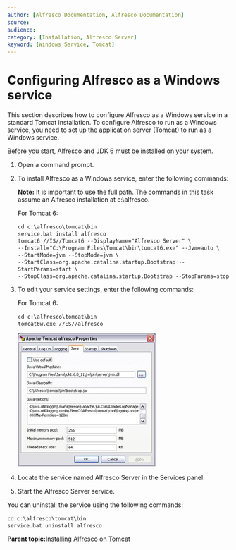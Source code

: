 ```yaml
---
author: [Alfresco Documentation, Alfresco Documentation]
source: 
audience: 
category: [Installation, Alfresco Server]
keyword: [Windows Service, Tomcat]
---
```


# Configuring Alfresco as a Windows service

This section describes how to configure Alfresco as a Windows service in a standard Tomcat installation. To configure Alfresco to run as a Windows service, you need to set up the application server \(Tomcat\) to run as a Windows service.

Before you start, Alfresco and JDK 6 must be installed on your system.

1.  Open a command prompt.

2.  To install Alfresco as a Windows service, enter the following commands:

    **Note:** It is important to use the full path. The commands in this task assume an Alfresco installation at c:\\alfresco.

    For Tomcat 6:

    ```
    cd c:\alfresco\tomcat\bin 
    service.bat install alfresco 
    tomcat6 //IS//Tomcat6 --DisplayName="Alfresco Server" \
    --Install="C:\Program Files\Tomcat\bin\tomcat6.exe" --Jvm=auto \
    --StartMode=jvm --StopMode=jvm \
    --StartClass=org.apache.catalina.startup.Bootstrap --StartParams=start \
    --StopClass=org.apache.catalina.startup.Bootstrap --StopParams=stop
    ```

3.  To edit your service settings, enter the following commands:

    For Tomcat 6:

    ```
    cd c:\alfresco\tomcat\bin 
    tomcat6w.exe //ES//alfresco 
    ```

    ![](../images/win_service_setup.jpg)

4.  Locate the service named Alfresco Server in the Services panel.

5.  Start the Alfresco Server service.


You can uninstall the service using the following commands:

```
cd c:\alfresco\tomcat\bin 
service.bat uninstall alfresco
```

**Parent topic:**[Installing Alfresco on Tomcat](../tasks/alfv3-tomcat-install.md)

